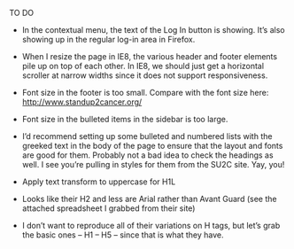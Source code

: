 TO DO

- In the contextual menu, the text of the Log In button is showing. It’s also showing up in the regular log-in area in Firefox.
 
- When I resize the page in IE8, the various header and footer elements pile up on top of each other. In IE8, we should just get a horizontal scroller at narrow widths since it does not support responsiveness.
 
- Font size in the footer is too small. Compare with the font size here: http://www.standup2cancer.org/
 
- Font size in the bulleted items in the sidebar is too large.
 
- I’d recommend setting up some bulleted and numbered lists with the greeked text in the body of the page to ensure that the layout and fonts are good for them. Probably not a bad idea to check the headings as well. I see you’re pulling in styles for them from the SU2C site. Yay, you!

- Apply text transform to uppercase for H1L
- Looks like their H2 and less are Arial rather than Avant Guard (see the attached spreadsheet I grabbed from their site)
- I don’t want to reproduce all of their variations on H tags, but let’s grab the basic ones – H1 – H5 – since that is what they have.